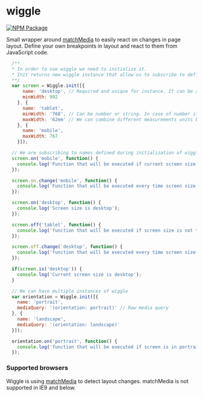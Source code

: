 # wiggle

[![NPM Package](https://nodei.co/npm/wiggle.js.png)](https://www.npmjs.com/package/wiggle.js)

Small wrapper around [matchMedia](https://developer.mozilla.org/en-US/docs/Web/API/Window/matchMedia)
to easily react on changes in page layout. Define your own breakpoints in layout and react to them from JavaScript code.


```javascript
  /**
  * In order to use wiggle we need to initialize it.
  * Init returns new wiggle instance that allow us to subscribe to defined rules
  **/
  var screen = Wiggle.init([{
      name: 'desktop', // Required and unique for instance. It can be any string that is valid JS object name
      minWidth: 992
    }, {
      name: 'tablet',
      minWidth: '768', // Can be number or string. In case of number it defaults to px measurements unit
      maxWidth: '62em' // We can combine different measurements units but it does not mean we should!
    }, {
      name: 'mobile',
      maxWidth: 767
    }]);

  // We are subscribing to names defined during initialization of wiggle.
  screen.on('mobile', function() {
    console.log('Function that will be executed if current screen size is mobile and every time screen size switches to mobile');
  });

  screen.on.change('mobile', function() {
    console.log('Function that will be executed every time screen size switches to mobile.');
  });

  screen.on('desktop', function() {
    console.log('Screen size is desktop');
  });

  screen.off('tablet', function() {
    console.log('function that will be executed if screen size is not tablet and every time screen size stops being tablet');
  });

  screen.off.change('desktop', function() {
    console.log('function that will be executed every time screen size stops being mobile');
  });

  if(screen.is('desktop')) {
    console.log('Current screen size is desktop');
  }

  // We can have multiple instances of wiggle
  var orientation = Wiggle.init([{
    name: 'portrait',
    mediaQuery: '(orientation: portrait)' // Raw media query
  }, {
    name: 'landscape',
    mediaQuery: '(orientation: landscape)'
  }]);

  orientation.on('portrait', function() {
    console.log('function that will be executed if screen is in portrait mode and every time screen switches to portrait mode');
  });

```


### Supported browsers

Wiggle is using [matchMedia](https://developer.mozilla.org/en-US/docs/Web/API/Window/matchMedia) to detect layout changes.
matchMedia is not supported in IE9 and below.
